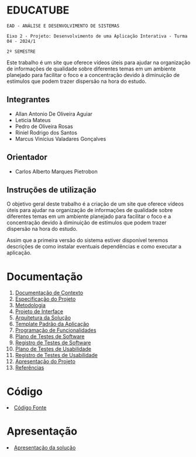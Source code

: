 # EDUCATUBE

`EAD - ANÁLISE E DESENVOLVIMENTO DE SISTEMAS`

`Eixo 2 - Projeto: Desenvolvimento de uma Aplicação Interativa - Turma 04 - 2024/1`

`2º SEMESTRE`

Este trabalho é um site que oferece vídeos úteis para ajudar na organização de informações de qualidade sobre diferentes temas em um ambiente planejado para facilitar o foco e a concentração devido à diminuição de estímulos que podem trazer dispersão na hora do estudo.


## Integrantes
* Allan Antonio De Oliveira Aguiar
* Leticia Mateus
* Pedro de Oliveira Rosas
* Riniel Rodrigo dos Santos
* Marcus Vinícius Valadares Gonçalves

## Orientador

* Carlos Alberto Marques Pietrobon

## Instruções de utilização

O objetivo geral deste trabalho é a criação de um site que oferece vídeos úteis para ajudar na organização de informações de qualidade sobre diferentes temas em um ambiente planejado para facilitar o foco e a concentração devido à diminuição de estímulos que podem trazer dispersão na hora do estudo.

Assim que a primeira versão do sistema estiver disponível teremos descrições de como instalar eventuais dependências e como executar a aplicação.

# Documentação

<ol>
<li><a href="docs/01-Documentação de Contexto.md"> Documentação de Contexto</a></li>
<li><a href="docs/02-Especificação do Projeto.md"> Especificação do Projeto</a></li>
<li><a href="docs/03-Metodologia.md"> Metodologia</a></li>
<li><a href="docs/04-Projeto de Interface.md"> Projeto de Interface</a></li>
<li><a href="docs/05-Arquitetura da Solução.md"> Arquitetura da Solução</a></li>
<li><a href="docs/06-Template Padrão da Aplicação.md"> Template Padrão da Aplicação</a></li>
<li><a href="docs/07-Programação de Funcionalidades.md"> Programação de Funcionalidades</a></li>
<li><a href="docs/08-Plano de Testes de Software.md"> Plano de Testes de Software</a></li>
<li><a href="docs/09-Registro de Testes de Software.md"> Registro de Testes de Software</a></li>
<li><a href="docs/10-Plano de Testes de Usabilidade.md"> Plano de Testes de Usabilidade</a></li>
<li><a href="docs/11-Registro de Testes de Usabilidade.md"> Registro de Testes de Usabilidade</a></li>
<li><a href="docs/12-Apresentação do Projeto.md"> Apresentação do Projeto</a></li>
<li><a href="docs/13-Referências.md"> Referências</a></li>
</ol>

# Código

<li><a href="src/README.md"> Código Fonte</a></li>

# Apresentação

<li><a href="presentation/README.md"> Apresentação da solução</a></li>
